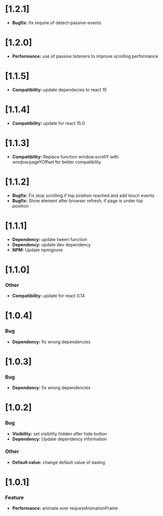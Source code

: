 # [1.2.1]

* **Bugfix:** fix require of detect-passive-events

# [1.2.0]

* **Performance:** use of passive listeners to improve scrolling performance

# [1.1.5]

* **Compatibility:** update dependecies to react 15

# [1.1.4]

* **Compatibility:** update for react 15.0

# [1.1.3]

* **Compatibility:** Replace function window.scrollY with window.pageYOffset for better compatibility

# [1.1.2]

* **Bugfix:** Fix stop scrolling if top position reached and add touch events
* **Bugfix:** Show element after browser refresh, if page is under top position 

# [1.1.1]

* **Dependency:** update tween function
* **Dependency:** update dev dependency
* **NPM:** Update npmignore

# [1.1.0]

### Other

* **Compatibility:** update for react 0.14

# [1.0.4]

### Bug

* **Dependency:** fix wrong dependencies

# [1.0.3]

### Bug

* **Dependency:** fix wrong dependencies

# [1.0.2]

### Bug

* **Visibility:** set visibility hidden after hide button
* **Dependency:** Update dependency information

### Other

* **Default value:** change default value of easing


# [1.0.1]

### Feature

* **Performance:** animate over requestAnimationFrame
